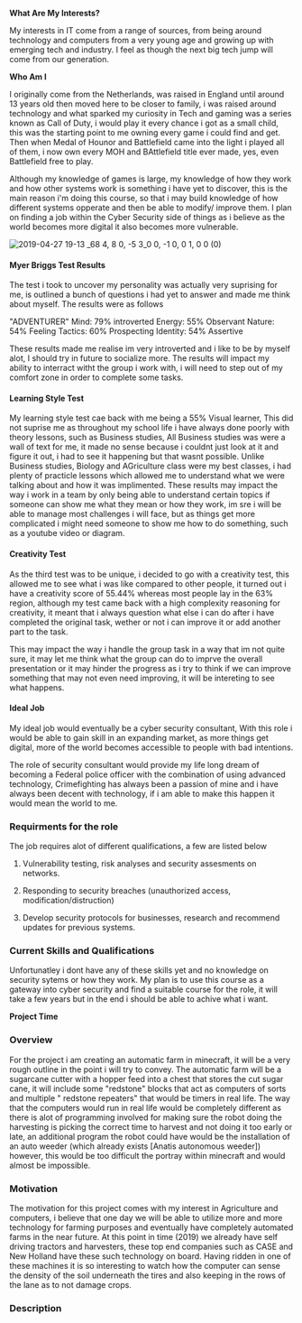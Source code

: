 

**What Are My Interests?**

My interests in IT come from a range of sources, from being around technology and computers from a very young age and growing up with emerging tech and industry. I feel as though the next big tech jump will come from our generation. 

**Who Am I** 

I originally come from the Netherlands, was raised in England until around 13 years old then moved here to be closer to family, i was raised around technology and what sparked my curiosity in Tech and gaming was a series known as Call of Duty, i would play it every chance i got as a small child, this was the starting point to me owning every game i could find and get. Then when Medal of Hounor and Battlefield came into the light i played all of them, i now own every MOH and BAttlefield title ever made, yes, even Battlefield free to play. 

Although my knowledge of games is large, my knowledge of how they work and how other systems work is something i have yet to discover, this is the main reason i'm doing this course, so that i may build knowledge of how different systems opperate and then be able to modify/ improve them. I plan on finding a job within the Cyber Security side of things as i believe as the world becomes more digital it also becomes more vulnerable.


![2019-04-27 19-13 _68 4, 8 0, -5 3_0 0, -1 0, 0 1, 0 0 (0)](https://user-images.githubusercontent.com/51146281/58609103-bd834b80-82e9-11e9-82c3-ad1514d112fc.png)



#### Myer Briggs Test Results

The test i took to uncover my personality was actually very suprising for me, is outlined a bunch of questions i had yet to answer and made me think about myself. The results were as follows 

"ADVENTURER"   Mind: 79% introverted  Energy: 55% Observant  Nature: 54% Feeling  Tactics: 60% Prospecting  Identity: 54% Assertive 

These results made me realise im very introverted and i like to be by myself alot, I should try in future to socialize more.
The results will impact my ability to interract witht the group i work with, i will need to step out of my comfort zone in order to complete some tasks.

#### Learning Style Test

My learning style test cae back with me being a 55% Visual learner, This did not suprise me as throughout my school life i have always done poorly with theory lessons, such as Business studies, All Business studies was were a wall of text for me, it made no sense because i couldnt just look at it and figure it out, i had to see it happening but that wasnt possible. Unlike Business studies, Biology and AGriculture class were my best classes, i had plenty of practicle lessons which allowed me to understand what we were talking about and how it was implimented. 
These results may impact the way i work in a team by only being able to understand certain topics if someone can show me what they mean or how they work, im sre i will be able to manage most challenges i will face, but as things get more complicated i might need someone to show me how to do something, such as a youtube video or diagram.

#### Creativity Test
As the third test was to be unique, i decided to go with a creativity test, this allowed me to see what i was like compared to other people, it turned out i have a creativity score of 55.44% whereas most people lay in the 63% region, although my test came back with a high complexity reasoning for creativity, it meant that i always question what else i can do after i have completed the original task, wether or not i can improve it or add another part to the task.

This may impact the way i handle the group task in a way that im not quite sure, it may let me think what the group can do to imprve the overall presentation or it may hinder the progress as i try to think if we can improve something that may not even need improving, it will be intereting to see what happens.

#### Ideal Job

My ideal job would eventually be a cyber security consultant, With this role i would be able to gain skill in an expanding market, as more things get digital, more of the world becomes accessible to people with bad intentions.

The role of security consultant would provide my life long dream of becoming a Federal police officer with the combination of using advanced technology, Crimefighting has always been a passion of mine and i have always been decent with technology, if i am able to make this happen it would mean the world to me.

### Requirments for the role

The job requires alot of different qualifications, a few are listed below

1.  Vulnerability testing, risk analyses and security assesments on networks.

2. Responding to security breaches (unauthorized access, modification/distruction) 

3. Develop security protocols for businesses, research and recommend updates for previous systems.

### Current Skills and Qualifications 

Unfortunatley i dont have any of these skills yet and no knowledge on security sytems or how they work. My plan is to use this course as a gateway into cyber security and find a suitable course for the role, it will take a few years but in the end i should be able to achive what i want.

**Project Time**

### Overview

For the project i am creating an automatic farm in minecraft, it will be a very rough outline in the point i will try to convey. The automatic farm will be a sugarcane cutter with a hopper feed into a chest that stores the cut sugar cane, it will include some "redstone" blocks that act as computers of sorts and multiple " redstone repeaters" that would be timers in real life. 
The way that the computers would run in real life would be completely different as there is alot of programming involved for making sure the robot doing the harvesting is picking the correct time to harvest and not doing it too early or late, an additional program the robot could have would be the installation of an auto weeder (which already exists [Anatis autonomous weeder]) however, this would be too difficult the portray within minecraft and would almost be impossible.

### Motivation

The motivation for this project comes with my interest in Agriculture and computers, i believe that one day we will be able to utilize more and more technology for farming purposes and eventually have completely automated farms in the near future. At this point in time (2019) we already have self driving tractors and harvesters, these top end companies such as CASE and New Holland have these such technology on board. Having ridden in one of these machines it is so interesting to watch how the computer can sense the density of the soil underneath the tires and also keeping in the rows of the lane as to not damage crops.

### Description


